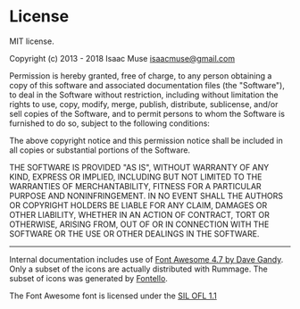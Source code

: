 # License

MIT license.

Copyright (c) 2013 - 2018 Isaac Muse <isaacmuse@gmail.com>

Permission is hereby granted, free of charge, to any person obtaining a copy of this software and associated documentation files (the "Software"), to deal in the Software without restriction, including without limitation the rights to use, copy, modify, merge, publish, distribute, sublicense, and/or sell copies of the Software, and to permit persons to whom the Software is furnished to do so, subject to the following conditions:

The above copyright notice and this permission notice shall be included in all copies or substantial portions of the Software.

THE SOFTWARE IS PROVIDED "AS IS", WITHOUT WARRANTY OF ANY KIND, EXPRESS OR IMPLIED, INCLUDING BUT NOT LIMITED TO THE WARRANTIES OF MERCHANTABILITY, FITNESS FOR A PARTICULAR PURPOSE AND NONINFRINGEMENT. IN NO EVENT SHALL THE AUTHORS OR COPYRIGHT HOLDERS BE LIABLE FOR ANY CLAIM, DAMAGES OR OTHER LIABILITY, WHETHER IN AN ACTION OF CONTRACT, TORT OR OTHERWISE, ARISING FROM, OUT OF OR IN CONNECTION WITH THE SOFTWARE OR THE USE OR OTHER DEALINGS IN THE SOFTWARE.

---

Internal documentation includes use of [Font Awesome 4.7 by Dave Gandy](https://fontawesome.com/v4.7.0/). Only a subset of the icons are actually distributed with Rummage. The subset of icons was generated by [Fontello](http://fontello.com/).

The Font Awesome font is licensed under the [SIL OFL 1.1](http://scripts.sil.org/OFL)
